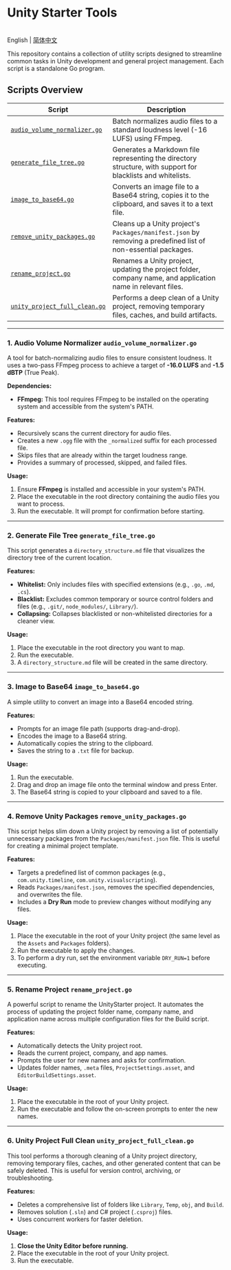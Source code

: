# Unity Starter Tools

<p align="left"><br> English | <a href="README.SCH.md">简体中文</a></p>

This repository contains a collection of utility scripts designed to streamline common tasks in Unity development and general project management. Each script is a standalone Go program.

## Scripts Overview

| Script                       | Description                                                                                                |
| ---------------------------- | ---------------------------------------------------------------------------------------------------------- |
| [`audio_volume_normalizer.go`](./Scripts/audio_volume_normalizer.go) | Batch normalizes audio files to a standard loudness level (-16 LUFS) using FFmpeg.                         |
| [`generate_file_tree.go`](./Scripts/generate_file_tree.go)      | Generates a Markdown file representing the directory structure, with support for blacklists and whitelists.  |
| [`image_to_base64.go`](./Scripts/image_to_base64.go)         | Converts an image file to a Base64 string, copies it to the clipboard, and saves it to a text file.        |
| [`remove_unity_packages.go`](./Scripts/remove_unity_packages.go)   | Cleans up a Unity project's `Packages/manifest.json` by removing a predefined list of non-essential packages. |
| [`rename_project.go`](./Scripts/rename_project.go)          | Renames a Unity project, updating the project folder, company name, and application name in relevant files. |
| [`unity_project_full_clean.go`](./Scripts/unity_project_full_clean.go)| Performs a deep clean of a Unity project, removing temporary files, caches, and build artifacts.           |

---

### 1. Audio Volume Normalizer `audio_volume_normalizer.go`

A tool for batch-normalizing audio files to ensure consistent loudness. It uses a two-pass FFmpeg process to achieve a target of **-16.0 LUFS** and **-1.5 dBTP** (True Peak).

**Dependencies:**
- **FFmpeg:** This tool requires FFmpeg to be installed on the operating system and accessible from the system's PATH.

**Features:**
- Recursively scans the current directory for audio files.
- Creates a new `.ogg` file with the `_normalized` suffix for each processed file.
- Skips files that are already within the target loudness range.
- Provides a summary of processed, skipped, and failed files.

**Usage:**
1.  Ensure **FFmpeg** is installed and accessible in your system's PATH.
2.  Place the executable in the root directory containing the audio files you want to process.
3.  Run the executable. It will prompt for confirmation before starting.

---

### 2. Generate File Tree `generate_file_tree.go`

This script generates a `directory_structure.md` file that visualizes the directory tree of the current location.

**Features:**
- **Whitelist:** Only includes files with specified extensions (e.g., `.go`, `.md`, `.cs`).
- **Blacklist:** Excludes common temporary or source control folders and files (e.g., `.git/`, `node_modules/`, `Library/`).
- **Collapsing:** Collapses blacklisted or non-whitelisted directories for a cleaner view.

**Usage:**
1.  Place the executable in the root directory you want to map.
2.  Run the executable.
3.  A `directory_structure.md` file will be created in the same directory.

---

### 3. Image to Base64 `image_to_base64.go`

A simple utility to convert an image into a Base64 encoded string.

**Features:**
- Prompts for an image file path (supports drag-and-drop).
- Encodes the image to a Base64 string.
- Automatically copies the string to the clipboard.
- Saves the string to a `.txt` file for backup.

**Usage:**
1.  Run the executable.
2.  Drag and drop an image file onto the terminal window and press Enter.
3.  The Base64 string is copied to your clipboard and saved to a file.

---

### 4. Remove Unity Packages `remove_unity_packages.go`

This script helps slim down a Unity project by removing a list of potentially unnecessary packages from the `Packages/manifest.json` file. This is useful for creating a minimal project template.

**Features:**
- Targets a predefined list of common packages (e.g., `com.unity.timeline`, `com.unity.visualscripting`).
- Reads `Packages/manifest.json`, removes the specified dependencies, and overwrites the file.
- Includes a **Dry Run** mode to preview changes without modifying any files.

**Usage:**
1.  Place the executable in the root of your Unity project (the same level as the `Assets` and `Packages` folders).
2.  Run the executable to apply the changes.
3.  To perform a dry run, set the environment variable `DRY_RUN=1` before executing.

---

### 5. Rename Project `rename_project.go`

A powerful script to rename the UnityStarter project. It automates the process of updating the project folder name, company name, and application name across multiple configuration files for the Build script.

**Features:**
- Automatically detects the Unity project root.
- Reads the current project, company, and app names.
- Prompts the user for new names and asks for confirmation.
- Updates folder names, `.meta` files, `ProjectSettings.asset`, and `EditorBuildSettings.asset`.

**Usage:**
1.  Place the executable in the root of your Unity project.
2.  Run the executable and follow the on-screen prompts to enter the new names.

---

### 6. Unity Project Full Clean `unity_project_full_clean.go`

This tool performs a thorough cleaning of a Unity project directory, removing temporary files, caches, and other generated content that can be safely deleted. This is useful for version control, archiving, or troubleshooting.

**Features:**
- Deletes a comprehensive list of folders like `Library`, `Temp`, `obj`, and `Build`.
- Removes solution (`.sln`) and C# project (`.csproj`) files.
- Uses concurrent workers for faster deletion.

**Usage:**
1.  **Close the Unity Editor before running.**
2.  Place the executable in the root of your Unity project.
3.  Run the executable.
